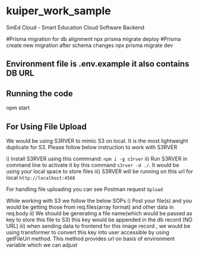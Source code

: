 # kuiper_work_sample
SmEd Cloud - Smart Education Cloud Software Backend

#Prisma migration for db alignment
npx prisma migrate deploy
#Prisma create new migration after schema changes
npx prisma migrate dev

## Environment file is .env.example it also contains DB URL

## Running the code

npm start

## For Using File Upload

We would be using S3RVER to mimic S3 on local. It is the most lightweight duplicate for S3.
Please follow below instruction to work with S3RVER

i) Install S3RVER using this commnand: `npm i -g s3rver`
ii) Run S3RVER in command line to activate it by this command `s3rver -d ./`. It would be using your
local space to store files
iii) S3RVER will be running on this url for local `http://localhost:4568`

For handling file uploading you can see Postman request `Upload`

While working with S3 we follow the below SOPs
i) Post your file(s) and you would be getting those from req.files(array format) and other data in req.body
ii) We should be generating a file name(which would be passed as key to store this file to S3) this key would be
appended in the db record (NO URL)
iii) when sending data to frontend for this image record , we would be using transformer to convert this key into user accessible by using getFileUrl method. This method provides url on basis of environment variable which we can adjust
